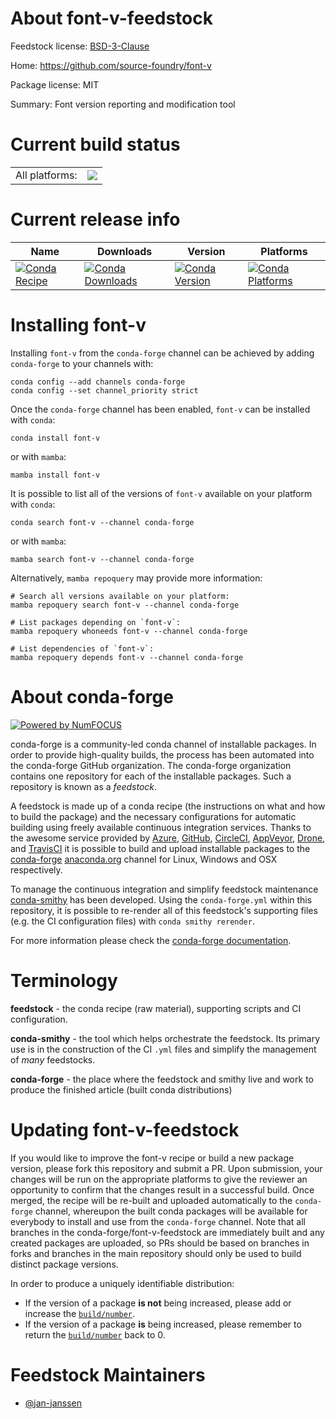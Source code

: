 About font-v-feedstock
======================

Feedstock license: [BSD-3-Clause](https://github.com/conda-forge/font-v-feedstock/blob/main/LICENSE.txt)

Home: https://github.com/source-foundry/font-v

Package license: MIT

Summary: Font version reporting and modification tool

Current build status
====================


<table><tr><td>All platforms:</td>
    <td>
      <a href="https://dev.azure.com/conda-forge/feedstock-builds/_build/latest?definitionId=16945&branchName=main">
        <img src="https://dev.azure.com/conda-forge/feedstock-builds/_apis/build/status/font-v-feedstock?branchName=main">
      </a>
    </td>
  </tr>
</table>

Current release info
====================

| Name | Downloads | Version | Platforms |
| --- | --- | --- | --- |
| [![Conda Recipe](https://img.shields.io/badge/recipe-font--v-green.svg)](https://anaconda.org/conda-forge/font-v) | [![Conda Downloads](https://img.shields.io/conda/dn/conda-forge/font-v.svg)](https://anaconda.org/conda-forge/font-v) | [![Conda Version](https://img.shields.io/conda/vn/conda-forge/font-v.svg)](https://anaconda.org/conda-forge/font-v) | [![Conda Platforms](https://img.shields.io/conda/pn/conda-forge/font-v.svg)](https://anaconda.org/conda-forge/font-v) |

Installing font-v
=================

Installing `font-v` from the `conda-forge` channel can be achieved by adding `conda-forge` to your channels with:

```
conda config --add channels conda-forge
conda config --set channel_priority strict
```

Once the `conda-forge` channel has been enabled, `font-v` can be installed with `conda`:

```
conda install font-v
```

or with `mamba`:

```
mamba install font-v
```

It is possible to list all of the versions of `font-v` available on your platform with `conda`:

```
conda search font-v --channel conda-forge
```

or with `mamba`:

```
mamba search font-v --channel conda-forge
```

Alternatively, `mamba repoquery` may provide more information:

```
# Search all versions available on your platform:
mamba repoquery search font-v --channel conda-forge

# List packages depending on `font-v`:
mamba repoquery whoneeds font-v --channel conda-forge

# List dependencies of `font-v`:
mamba repoquery depends font-v --channel conda-forge
```


About conda-forge
=================

[![Powered by
NumFOCUS](https://img.shields.io/badge/powered%20by-NumFOCUS-orange.svg?style=flat&colorA=E1523D&colorB=007D8A)](https://numfocus.org)

conda-forge is a community-led conda channel of installable packages.
In order to provide high-quality builds, the process has been automated into the
conda-forge GitHub organization. The conda-forge organization contains one repository
for each of the installable packages. Such a repository is known as a *feedstock*.

A feedstock is made up of a conda recipe (the instructions on what and how to build
the package) and the necessary configurations for automatic building using freely
available continuous integration services. Thanks to the awesome service provided by
[Azure](https://azure.microsoft.com/en-us/services/devops/), [GitHub](https://github.com/),
[CircleCI](https://circleci.com/), [AppVeyor](https://www.appveyor.com/),
[Drone](https://cloud.drone.io/welcome), and [TravisCI](https://travis-ci.com/)
it is possible to build and upload installable packages to the
[conda-forge](https://anaconda.org/conda-forge) [anaconda.org](https://anaconda.org/)
channel for Linux, Windows and OSX respectively.

To manage the continuous integration and simplify feedstock maintenance
[conda-smithy](https://github.com/conda-forge/conda-smithy) has been developed.
Using the ``conda-forge.yml`` within this repository, it is possible to re-render all of
this feedstock's supporting files (e.g. the CI configuration files) with ``conda smithy rerender``.

For more information please check the [conda-forge documentation](https://conda-forge.org/docs/).

Terminology
===========

**feedstock** - the conda recipe (raw material), supporting scripts and CI configuration.

**conda-smithy** - the tool which helps orchestrate the feedstock.
                   Its primary use is in the construction of the CI ``.yml`` files
                   and simplify the management of *many* feedstocks.

**conda-forge** - the place where the feedstock and smithy live and work to
                  produce the finished article (built conda distributions)


Updating font-v-feedstock
=========================

If you would like to improve the font-v recipe or build a new
package version, please fork this repository and submit a PR. Upon submission,
your changes will be run on the appropriate platforms to give the reviewer an
opportunity to confirm that the changes result in a successful build. Once
merged, the recipe will be re-built and uploaded automatically to the
`conda-forge` channel, whereupon the built conda packages will be available for
everybody to install and use from the `conda-forge` channel.
Note that all branches in the conda-forge/font-v-feedstock are
immediately built and any created packages are uploaded, so PRs should be based
on branches in forks and branches in the main repository should only be used to
build distinct package versions.

In order to produce a uniquely identifiable distribution:
 * If the version of a package **is not** being increased, please add or increase
   the [``build/number``](https://docs.conda.io/projects/conda-build/en/latest/resources/define-metadata.html#build-number-and-string).
 * If the version of a package **is** being increased, please remember to return
   the [``build/number``](https://docs.conda.io/projects/conda-build/en/latest/resources/define-metadata.html#build-number-and-string)
   back to 0.

Feedstock Maintainers
=====================

* [@jan-janssen](https://github.com/jan-janssen/)

